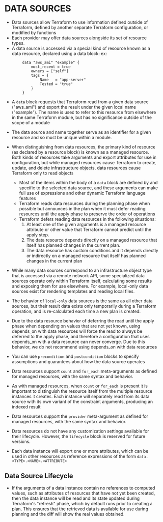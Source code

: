 # DATA SOURCES
- Data sources allow Terraform to use information defined outside of Terraform, defined by another separate Terraform configuration, or modified by functions
- Each provider may offer data sources alongside its set of resource types.
- A data source is accessed via a special kind of resource known as a data resource, declared using a data block:
ex:
```
        data "aws_ami" "example" {
            most_recent = true
            owners = ["self"]
            tags = {
                Name   = "app-server"
                Tested = "true"
            }
        }
```
- A `data` block requests that Terraform read from a given data source ("aws_ami") and export the result under the given local name ("example"). The name is used to refer to this resource from elsewhere in the same Terraform module, but has no significance outside of the scope of a module
- The data source and name together serve as an identifier for a given resource and so must be unique within a module.
- When distinguishing from data resources, the primary kind of resource (as declared by a resource block) is known as a managed resource. Both kinds of resources take arguments and export attributes for use in configuration, but while managed resources cause Terraform to create, update, and delete infrastructure objects, data resources cause Terraform only to read objects
  - Most of the items within the body of a `data` block are defined by and specific to the selected data source, and these arguments can make full use of expressions and other dynamic Terraform language features
  - Terraform reads data resources during the planning phase when possible but announces in the plan when it must defer reading resources until the apply phase to preserve the order of operations
  - Terraform defers reading data resources in the following situations:
    1. At least one of the given arguments is a managed resource attribute or other value that Terraform cannot predict until the apply step.
    2. The data resource depends directly on a managed resource that itself has planned changes in the current plan.
    3. The data resource has custom conditions and it depends directly or indirectly on a managed resource that itself has planned changes in the current plan

- While many data sources correspond to an infrastructure object type that is accessed via a remote network API, some specialized data sources operate only within Terraform itself, calculating some results and exposing them for use elsewhere. For example, local-only data sources exist for rendering templates and reading local files.
- The behavior of `local-only` data sources is the same as all other data sources, but their result data exists only temporarily during a Terraform operation, and is re-calculated each time a new plan is created.
- Due to the data resource behavior of deferring the read until the apply phase when depending on values that are not yet known, using depends_on with data resources will force the read to always be deferred to the apply phase, and therefore a configuration that uses depends_on with a data resource can never converge. Due to this behavior, we do not recommend using depends_on with data resources
- You can use `precondition` and `postcondition` blocks to specify assumptions and guarantees about how the data source operates
- Data resources support `count` and `for_each` meta-arguments as defined for managed resources, with the same syntax and behavior.
- As with managed resources, when `count` or `for_each` is present it is important to distinguish the resource itself from the multiple resource instances it creates. Each instance will separately read from its data source with its own variant of the constraint arguments, producing an indexed result
- Data resources support the `provider` meta-argument as defined for managed resources, with the same syntax and behavior.
- Data resources do not have any customization settings available for their lifecycle. However, the `lifecycle` block is reserved for future versions.
- Each data instance will export one or more attributes, which can be used in other resources as reference expressions of the form `data.<TYPE>.<NAME>.<ATTRIBUTE>`

## Data Source Lifecycle
- If the arguments of a data instance contain no references to computed values, such as attributes of resources that have not yet been created, then the data instance will be read and its state updated during Terraform's "refresh" phase, which by default runs prior to creating a plan. This ensures that the retrieved data is available for use during planning and the diff will show the real values obtained.
